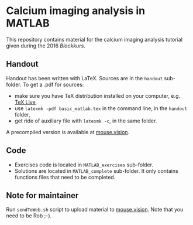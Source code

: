 # Calcium imaging analysis in MATLAB

This repository contains material for the calcium imaging analysis tutorial
given during the 2016 *Blockkurs*.


## Handout

Handout has been written with LaTeX. Sources are in the `handout` sub-folder.
To get a .pdf for sources:

- make sure you have TeX distribution installed on your computer, e.g.
  [TeX Live](https://www.tug.org/texlive/),
- use `latexmk -pdf basic_matlab.tex` in the command line, in the `handout`
  folder,
- get ride of auxiliary file with `latexmk -c`, in the same folder.

A precompiled version is available at
[mouse.vision](http://mouse.vision/Ca_Imaging_Analysis.pdf).


## Code

- Exercises code is located in `MATLAB_exercises` sub-folder.
- Solutions are located in `MATLAB_complete` sub-folder. It only contains
  functions files that need to be completed.


## Note for maintainer

Run `sendToWeb.sh` script to upload material to
[mouse.vision](http://mouse.vision). Note that you need to be Rob ;-).